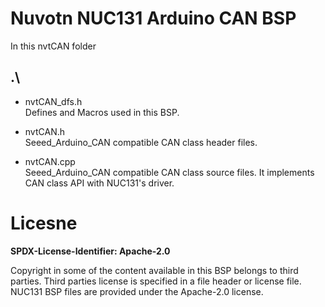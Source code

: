 # Nuvotn NUC131 Arduino CAN BSP

In this nvtCAN folder

## .\

- nvtCAN_dfs.h<br>
	Defines and Macros used in this BSP.

- nvtCAN.h<br>
	Seeed_Arduino_CAN compatible CAN class header files.

- nvtCAN.cpp<br>
	Seeed_Arduino_CAN compatible CAN class source files. It implements CAN class API with NUC131's driver. 
	
# Licesne

**SPDX-License-Identifier: Apache-2.0**

Copyright in some of the content available in this BSP belongs to third parties.
Third parties license is specified in a file header or license file.
NUC131 BSP files are provided under the Apache-2.0 license.

